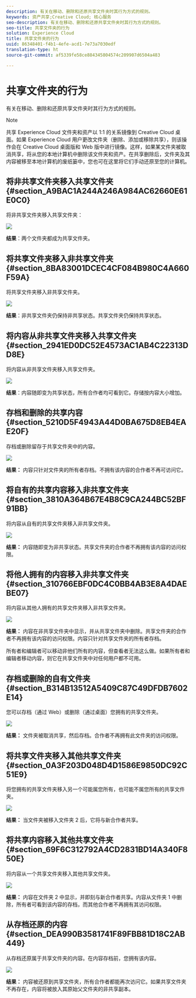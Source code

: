 ```yaml
---
description: 有关在移动、删除和还原共享文件夹时其行为方式的规则。
keywords: 资产共享;Creative Cloud; 核心服务
seo-description: 有关在移动、删除和还原共享文件夹时其行为方式的规则。
seo-title: 共享文件夹的行为
solution: Experience Cloud
title: 共享文件夹的行为
uuid: 86348401-f4b1-4efe-acd1-7e73a7030edf
translation-type: ht
source-git-commit: af5339fe58ce884345804574c209907d6504a483

---
```



# 共享文件夹的行为

有关在移动、删除和还原共享文件夹时其行为方式的规则。

>[!NOTE]
>
>共享 Experience Cloud 文件夹和资产以 1:1 的关系镜像到 Creative Cloud 桌面。如果 Experience Cloud 用户更改文件夹（删除、添加或移除共享），则该操作会在 Creative Cloud 桌面版和 Web 版中进行镜像。这样，如果某文件夹被取消共享，将从您的本地计算机中删除该文件夹和资产。在共享删除后，文件夹及其内容被移至本地计算机的废纸篓中，您也可在这里将它们手动还原至您的计算机。

## 将非共享文件夹移入共享文件夹 {#section_A9BAC1A244A246A984AC62660E61E0C0}

将非共享文件夹移入共享文件夹：

![](assets/01_assets_move.png)

**结果**：两个文件夹都成为共享文件夹。

## 将共享文件夹移入非共享文件夹 {#section_8BA83001DCEC4CF084B980C4A660F59A}

将共享文件夹移入非共享文件夹。

![](assets/02_assets_move.png)

**结果**：非共享文件夹仍保持非共享状态。共享文件夹仍保持共享状态。

## 将内容从非共享文件夹移入共享文件夹 {#section_2941ED0DC52E4573AC1AB4C22313DD8E}

将内容从非共享文件夹移入共享文件夹。

![](assets/03_assets_move.png)

**结果**：内容随即变为共享状态，所有合作者均可看到它。存储按内容大小增加。

## 存档和删除的共享内容 {#section_5210D5F4943A44D0BA675D8EB4EAE20F}

存档或删除留存于共享文件夹中的内容。

![](assets/04_assets_move.png)

**结果：** 内容只针对文件夹的所有者存档。不拥有该内容的合作者不再可访问它。

## 将自有的共享内容移入非共享文件夹 {#section_3810A364B67E4B8C9CA244BC52BF91BB}

将内容从自有的共享文件夹移入非共享文件夹。

![](assets/05_assets_move.png)

**结果：** 内容随即变为非共享状态。共享文件夹的合作者不再拥有该内容的访问权限。

## 将他人拥有的内容移入非共享文件夹 {#section_310766EBF0DC4C0BB4AB3E8A4DAEBE07}

将内容从其他人拥有的共享文件夹移入非共享文件夹。

![](assets/06_assets_move.png)

**结果：** 内容在非共享文件夹中显示，并从共享文件夹中删除。共享文件夹的合作者不再拥有该内容的访问权限。内容只针对共享文件夹的所有者存档。

所有者和编辑者可以移动非他们所有的内容，但查看者无法这么做。如果所有者和编辑者移动内容，则它在共享文件夹中对任何用户都不可用。

## 存档或删除的自有文件夹 {#section_B314B13512A5409C87C49DFDB7602E14}

您可以存档（通过 Web）或删除（通过桌面）您拥有的共享文件夹。

![](assets/07_assets_move.png)

**结果：** 文件夹被取消共享，然后存档。合作者不再拥有此文件夹的访问权限。

## 将共享文件夹移入其他共享文件夹 {#section_0A3F203D048D4D1586E9850DC92C51E9}

将您拥有的共享文件夹移入另一个可能属您所有，也可能不属您所有的共享文件夹。

![](assets/09_assets_move.png)

**结果：** 当文件夹被移入文件夹 2 后，它将与新合作者共享。

## 将共享内容移入其他共享文件夹 {#section_69F6C312792A4CD2831BD14A340F850E}

将内容从一个共享文件夹移入其他共享文件夹。

![](assets/11_assets_move.png)

**结果：** 内容在文件夹 2 中显示，并即刻与新合作者共享。内容从文件夹 1 中删除，所有者可看到该内容的存档，而其他合作者不再拥有其访问权限。

## 从存档还原的内容 {#section_DEA990B3581741F89FBB81D18C2AB449}

从存档还原属于共享文件夹的内容。在内容存档前，您拥有该内容。

![](assets/12_assets_move.png)

**结果：** 内容被还原到共享文件夹，所有合作者都能再次访问它。如果共享文件夹不再存在，内容将被放入其原始父文件夹的非共享副本。
